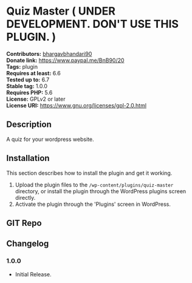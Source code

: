 # Quiz Master ( UNDER DEVELOPMENT. DON'T USE THIS PLUGIN. ) #
**Contributors:** [bhargavbhandari90](https://profiles.wordpress.org/bhargavbhandari90/)  
**Donate link:** https://www.paypal.me/BnB90/20  
**Tags:** plugin  
**Requires at least:** 6.6  
**Tested up to:** 6.7  
**Stable tag:** 1.0.0  
**Requires PHP:** 5.6  
**License:** GPLv2 or later  
**License URI:** https://www.gnu.org/licenses/gpl-2.0.html  

## Description ##

A quiz for your wordpress website.

## Installation ##

This section describes how to install the plugin and get it working.

1. Upload the plugin files to the `/wp-content/plugins/quiz-master` directory, or install the plugin through the WordPress plugins screen directly.
2. Activate the plugin through the 'Plugins' screen in WordPress.

## GIT Repo ##


## Changelog ##

### 1.0.0 ###
* Initial Release.
